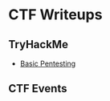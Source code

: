 # CTF Writeups


## TryHackMe
- [Basic Pentesting](TryHackMe/Rooms/Basic-Pentesting/README.md)


## CTF Events




